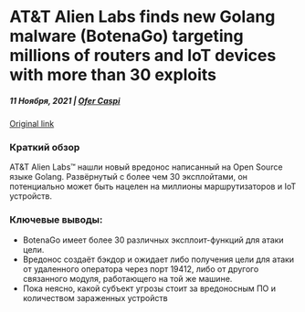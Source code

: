 # AT&T Alien Labs finds new Golang malware (BotenaGo) targeting millions of routers and IoT devices with more than 30 exploits

##### 11 Ноября, 2021 | [Ofer Caspi](https://cybersecurity.att.com/blogs/author/ofer-caspi)
[Original link](https://cybersecurity.att.com/blogs/labs-research/att-alien-labs-finds-new-golang-malwarebotenago-targeting-millions-of-routers-and-iot-devices-with-more-than-30-exploits)
### Краткий обзор
AT&T Alien Labs™ нашли новый вредонос написанный на Open Source языке Golang. Развёрнутый с более чем 30 эксплойтами, он потенциально может быть нацелен на миллионы маршрутизаторов и IoT устройств.

### Ключевые выводы:
* BotenaGo имеет более 30 различных эксплоит-функций для атаки цели.
* Вредонос создаёт бэкдор и ожидает либо получения цели для атаки от удаленного оператора через порт 19412, либо от другого связанного модуля, работающего на той же машине.
* Пока неясно, какой субъект угрозы стоит за вредоносным ПО и количеством зараженных устройств
